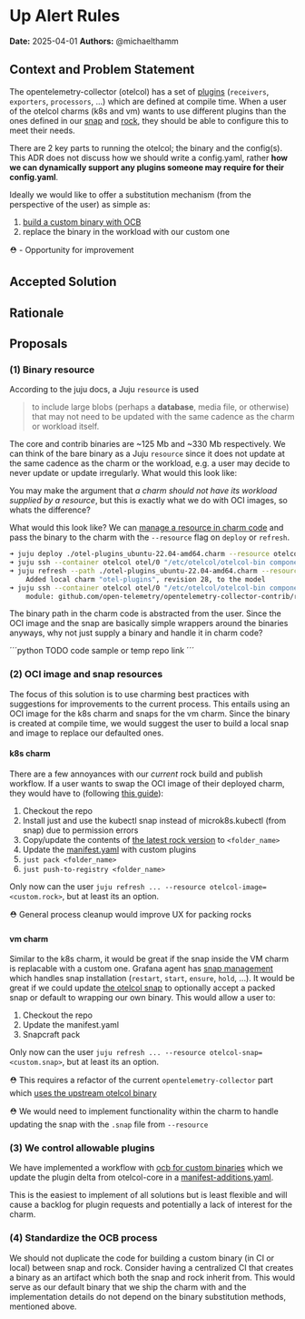# Up Alert Rules
**Date:** 2025-04-01
**Authors:** @michaelthamm

## Context and Problem Statement

The opentelemetry-collector (otelcol) has a set of [plugins](https://github.com/open-telemetry/opentelemetry-collector-releases/blob/main/distributions/otelcol-contrib/manifest.yaml) (`receivers`, `exporters`, `processors`, ...) which are defined at compile time. When a user of the otelcol charms (k8s and vm) wants to use different plugins than the ones defined in our [snap](https://github.com/canonical/opentelemetry-collector-snap/blob/5dfafd0994e249c5a543126240b4f5fbac834251/snap/snapcraft.yaml#L82) and [rock](https://github.com/canonical/opentelemetry-collector-rock/blob/5433a69195afa7a484437f8f21b16645b1240d52/0.120.0/rockcraft.yaml#L29), they should be able to configure this to meet their needs.

There are 2 key parts to running the otelcol; the binary and the config(s). This ADR does not discuss how we should write a config.yaml, rather **how we can dynamically support any plugins someone may require for their config.yaml**.

Ideally we would like to offer a substitution mechanism (from the perspective of the user) as simple as:
1. [build a custom binary with OCB](https://opentelemetry.io/docs/collector/custom-collector/)
2. replace the binary in the workload with our custom one

⛑️ - Opportunity for improvement

## Accepted Solution

## Rationale

## Proposals
### (1) Binary resource
According to the juju docs, a Juju `resource` is used
> to include large blobs (perhaps a **database**, media file, or otherwise) that may not need to be updated with the same cadence as the charm or workload itself.

The core and contrib binaries are ~125 Mb and ~330 Mb respectively. We can think of the bare binary as a Juju `resource` since it does not update at the same cadence as the charm or the workload, e.g. a user may decide to never update or update irregularly. What would this look like:

You may make the argument that *a charm should not have its workload supplied by a resource*, but this is exactly what we do with OCI images, so whats the difference?

What would this look like? We can [manage a resource in charm code](https://ops.readthedocs.io/en/latest/howto/manage-resources.html) and pass the binary to the charm with the `--resource` flag on `deploy` or `refresh`.

```bash
➜ juju deploy ./otel-plugins_ubuntu-22.04-amd64.charm --resource otelcol-bin="custom/otelcol-contrib" otel
➜ juju ssh --container otelcol otel/0 "/etc/otelcol/otelcol-bin components" | grep lokireceiver
➜ juju refresh --path ./otel-plugins_ubuntu-22.04-amd64.charm --resource otelcol-bin="custom/otelcol-contrib" otel
    Added local charm "otel-plugins", revision 28, to the model
➜ juju ssh --container otelcol otel/0 "/etc/otelcol/otelcol-bin components" | grep lokireceiver                       
    module: github.com/open-telemetry/opentelemetry-collector-contrib/receiver/lokireceiver v0.122.0
```

The binary path in the charm code is abstracted from the user. Since the OCI image and the snap are basically simple wrappers around the binaries anyways, why not just supply a binary and handle it in charm code?


´´´python
TODO code sample
or temp repo link
´´´

### (2) OCI image and snap resources
The focus of this solution is to use charming best practices with suggestions for improvements to the current process. This entails using an OCI image for the k8s charm and snaps for the vm charm. Since the binary is created at compile time, we would suggest the user to build a local snap and image to replace our defaulted ones.

#### k8s charm
There are a few annoyances with our *current* rock build and publish workflow. If a user wants to swap the OCI image of their deployed charm, they would have to (following [this guide](https://github.com/canonical/opentelemetry-collector-rock/blob/main/README.md)):
1. Checkout the repo
2. Install just and use the kubectl snap instead of microk8s.kubectl (from snap) due to permission errors
3. Copy/update the contents of [the latest rock version](https://github.com/canonical/opentelemetry-collector-rock/tree/main/0.120.0) to `<folder_name>`
4. Update the [manifest.yaml](https://github.com/canonical/opentelemetry-collector-rock/blob/main/0.120.0/manifest.yaml) with custom plugins
5. `just pack <folder_name>`
6. `just push-to-registry <folder_name>`

Only now can the user `juju refresh ... --resource otelcol-image=<custom.rock>`, but at least its an option.

⛑️ General process cleanup would improve UX for packing rocks

#### vm charm
Similar to the k8s charm, it would be great if the snap inside the VM charm is replacable with a custom one. Grafana agent has [snap management](https://github.com/canonical/grafana-agent-operator/blob/c240db4308374f4e64d146813cae8502b170c2f5/src/snap_management.py#L74) which handles snap installation (`restart`, `start`, `ensure`, `hold`, ...). It would be great if we could update [the otelcol snap](https://github.com/canonical/opentelemetry-collector-snap/blob/master/snap/snapcraft.yaml) to optionally accept a packed snap or default to wrapping our own binary. This would allow a user to:
1. Checkout the repo
2. Update the manifest.yaml
3. Snapcraft pack

Only now can the user `juju refresh ... --resource otelcol-snap=<custom.snap>`, but at least its an option.

⛑️ This requires a refactor of the current `opentelemetry-collector` part which [uses the upstream otelcol binary](https://github.com/canonical/opentelemetry-collector-snap/blob/5dfafd0994e249c5a543126240b4f5fbac834251/snap/snapcraft.yaml#L74)

⛑️ We would need to implement functionality within the charm to handle updating the snap with the `.snap` file from `--resource`

### (3) We control allowable plugins
We have implemented a workflow with [ocb for custom binaries](https://github.com/canonical/opentelemetry-collector-rock/blob/5433a69195afa7a484437f8f21b16645b1240d52/justfile#L78) which we update the plugin delta from otelcol-core in a [manifest-additions.yaml](https://github.com/canonical/opentelemetry-collector-rock/blob/main/0.120.0/manifest-additions.yaml).

This is the easiest to implement of all solutions but is least flexible and will cause a backlog for plugin requests and potentially a lack of interest for the charm.

### (4) Standardize the OCB process
We should not duplicate the code for building a custom binary (in CI or local) between snap and rock. Consider having a centralized CI that creates a binary as an artifact which both the snap and rock inherit from. This would serve as our default binary that we ship the charm with and the implementation details do not depend on the binary substitution methods, mentioned above.
